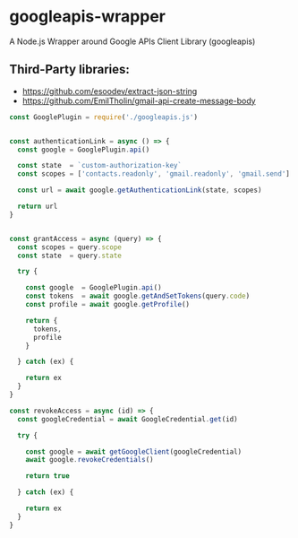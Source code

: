# googleapis-wrapper
 A Node.js Wrapper around Google APIs Client Library (googleapis)

## Third-Party libraries:

* https://github.com/esoodev/extract-json-string
* https://github.com/EmilTholin/gmail-api-create-message-body

```js
const GooglePlugin = require('./googleapis.js')


const authenticationLink = async () => {
  const google = GooglePlugin.api()

  const state  = `custom-authorization-key`
  const scopes = ['contacts.readonly', 'gmail.readonly', 'gmail.send']

  const url = await google.getAuthenticationLink(state, scopes)

  return url
}


const grantAccess = async (query) => {
  const scopes = query.scope
  const state  = query.state

  try {

    const google  = GooglePlugin.api()
    const tokens  = await google.getAndSetTokens(query.code)
    const profile = await google.getProfile()

    return {
      tokens,
      profile
    }

  } catch (ex) {

    return ex
  }
}

const revokeAccess = async (id) => {
  const googleCredential = await GoogleCredential.get(id)

  try {

    const google = await getGoogleClient(googleCredential)
    await google.revokeCredentials()

    return true

  } catch (ex) {

    return ex
  }    
}
```
